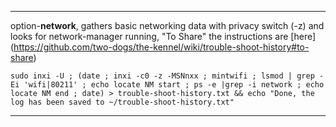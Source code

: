 ***
option-**network**, gathers basic networking data with privacy switch (-z) and looks for network-manager running, "To Share" the instructions are [here] (https://github.com/two-dogs/the-kennel/wiki/trouble-shoot-history#to-share)

`sudo inxi -U ; (date ; inxi -c0 -z -MSNnxx ; mintwifi ; lsmod | grep -Ei 'wifi|80211' ; echo locate NM start ; ps -e |grep -i network ; echo locate NM end ; date) > trouble-shoot-history.txt && echo "Done, the log has been saved to ~/trouble-shoot-history.txt"`


***
